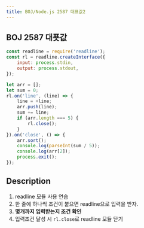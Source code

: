 ```yaml
---
title: BOJ/Node.js 2587 대표값2
---
```


## BOJ 2587 대푯값

```javascript
const readline = require('readline');
const rl = readline.createInterface({
    input: process.stdin,
    output: process.stdout,
});

let arr = [];
let sum = 0;
rl.on('line', (line) => {
    line = +line;
    arr.push(line);
    sum += line;
    if (arr.length === 5) {
        rl.close();
    }
}).on('close', () => {
    arr.sort();
    console.log(parseInt(sum / 5));
    console.log(arr[2]);
    process.exit();
});
```

## Description

1. readline 모듈 사용 연습
2. 한 줄에 하나씩 조건이 붙으면 readline으로 입력을 받자.
3. **몇개까지 입력받는지 조건 확인**
4. 입력조건 달성 시 `rl.close`로 readline 모듈 닫기
